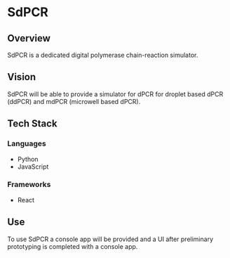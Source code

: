 # SdPCR 

## Overview
SdPCR is a dedicated digital polymerase chain-reaction simulator.

## Vision
SdPCR will be able to provide a simulator for dPCR for droplet based dPCR (ddPCR)
and mdPCR (microwell based dPCR). 

## Tech Stack
### Languages
- Python
- JavaScript
### Frameworks
- React

## Use
To use SdPCR a console app will be provided and a UI after preliminary 
prototyping is completed with a console app.
